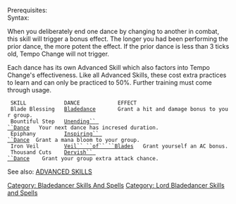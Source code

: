 Prerequisites: </br>Syntax: <none>

When you deliberately end one dance by changing to another in combat,
this skill will trigger a bonus effect. The longer you had been
performing the prior dance, the more potent the effect. If the prior
dance is less than 3 ticks old, Tempo Change will not trigger.

Each dance has its own Advanced Skill which also factors into Tempo
Change's effectiveness. Like all Advanced Skills, these cost extra
practices to learn and can only be practiced to 50%. Further training
must come through usage.

` SKILL            DANCE            EFFECT`  
` Blade Blessing   `[`Bladedance`](Bladedance "wikilink")`       Grant a hit and damage bonus to your group.`  
` Bountiful Step   `[`Unending`` ``Dance`](Unending_Dance "wikilink")`   Your next dance has incresed duration.`  
` Epiphany         `[`Inspiring`` ``Dance`](Inspiring_Dance "wikilink")`  Grant a mana bloom to your group.`  
` Iron Veil        `[`Veil`` ``of`` ``Blades`](veil_of_blades.md "wikilink")`   Grant yourself an AC bonus.`  
` Thousand Cuts    `[`Dervish`` ``Dance`](Dervish_Dance "wikilink")`    Grant your group extra attack chance.`

See also: [ADVANCED SKILLS](ADVANCED_SKILLS "wikilink")

[Category: Bladedancer Skills And
Spells](Category:_Bladedancer_Skills_And_Spells "wikilink") [Category:
Lord Bladedancer Skills and
Spells](Category:_Lord_Bladedancer_Skills_and_Spells "wikilink")
